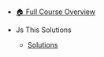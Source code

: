 - [🏠 Full Course Overview](/README)


- Js This   Solutions
  - [Solutions](./Solutions.md "Solutions")
